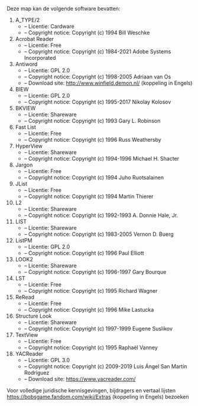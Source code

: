 ﻿Deze map kan de volgende software bevatten:

1. A_TYPE/2
   - – Licentie: Cardware
   - – Copyright notice: Copyright (c) 1994 Bill Weschke
2. Acrobat Reader
   - – Licentie: Free
   - – Copyright notice: Copyright (c) 1984-2021 Adobe Systems Incorporated
3. Antiword
   - – Licentie: GPL 2.0
   - – Copyright notice: Copyright (c) 1998-2005 Adriaan van Os
   - – Download site: http://www.winfield.demon.nl/ (koppeling in Engels)
4. BIEW
   - – Licentie: GPL 2.0
   - – Copyright notice: Copyright (c) 1995-2017 Nikolay Kolosov
5. BKVIEW
   - – Licentie: Shareware
   - – Copyright notice: Copyright (c) 1993 Gary L. Robinson
6. Fast List
   - – Licentie: Free
   - – Copyright notice: Copyright (c) 1996 Russ Weathersby
7. HyperView
   - – Licentie: Shareware
   - – Copyright notice: Copyright (c) 1994-1996 Michael H. Shacter
8. Jargon
   - – Licentie: Free
   - – Copyright notice: Copyright (c) 1994 Juho Ruotsalainen
9. JList
   - – Licentie: Free
   - – Copyright notice: Copyright (c) 1994 Martin Thierer
10. L2
    - – Licentie: Shareware
    - – Copyright notice: Copyright (c) 1992-1993 A. Donnie Hale, Jr.
11. LIST
    - – Licentie: Shareware
    - – Copyright notice: Copyright (c) 1983-2005 Vernon D. Buerg
12. ListPM
    - – Licentie: GPL 2.0
    - – Copyright notice: Copyright (c) 1996 Paul Elliott
13. LOOK2
    - – Licentie: Shareware
    - – Copyright notice: Copyright (c) 1996-1997 Gary Bourque
14. LST
    - – Licentie: Free
    - – Copyright notice: Copyright (c) 1995 Richard Wagner
15. ReRead
    - – Licentie: Free
    - – Copyright notice: Copyright (c) 1996 Mike Lastucka
16. Structure Look
    - – Licentie: Shareware
    - – Copyright notice: Copyright (c) 1997-1999 Eugene Suslikov
17. TextView
    - – Licentie: Free
    - – Copyright notice: Copyright (c) 1995 Raphaël Vanney
18. YACReader
    - – Licentie: GPL 3.0
    - – Copyright notice: Copyright (c) 2009-2019 Luis Ángel San Martín Rodríguez
    - – Download site: https://www.yacreader.com/

Voor volledige juridische kennisgevingen, bijdragers en vertaal lijsten https://bobsgame.fandom.com/wiki/Extras (koppeling in Engels) bezoeken
